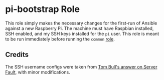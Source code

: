 # pi-bootstrap Role
This role simply makes the necessary changes for the first-run of Ansible against a new Raspberry Pi.  The machine must have Raspbian installed, SSH enabled, and my SSH keys installed for the `pi` user.  This role is meant to be run immediately before running the `common` [role](https://github.com/swhi3635/ansible-home/tree/master/roles/common).

## Credits
The SSH username configs were taken from [Tom Bull's answer on Server Fault](https://serverfault.com/a/755006), with minor modifications.
